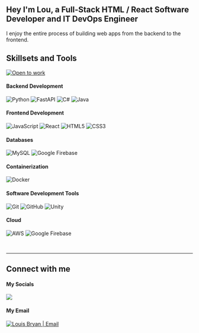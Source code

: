 <h2 align="left">
</div> Hey I'm Lou, a Full-Stack HTML / React Software Developer and IT DevOps Engineer 
</h2>


I enjoy the entire process of building web apps from the backend to the frontend. 

## Skillsets and Tools <div align="center">
 <a href="mailto:lbryan212@gmail.com">
   <img src="https://img.shields.io/badge/Open_to_work-FF0000?style=for-the-badge" alt="Open to work"/>
</a>

#### Backend Development
![Python](https://img.shields.io/badge/python-000000?style=for-the-badge&logo=python&logoColor=white)
![FastAPI](https://img.shields.io/badge/fastapi-000000?style=for-the-badge&logo=FASTAPI&logoColor=white)
![C#](https://img.shields.io/badge/c%23-000000?style=for-the-badge&logo=c-sharp&logoColor=white)
![Java](https://img.shields.io/badge/java-000000?style=for-the-badge&logo=FASTAPI&logoColor=white)

#### Frontend Development
![JavaScript](https://img.shields.io/badge/javascript-000000?style=for-the-badge&logo=javascript&logoColor=white)
![React](https://img.shields.io/badge/react-000000?style=for-the-badge&logo=react&logoColor=white)
![HTML5](https://img.shields.io/badge/html5-000000?style=for-the-badge&logo=html5&logoColor=white)
![CSS3](https://img.shields.io/badge/css3-000000?style=for-the-badge&logo=css3&logoColor=white)
#### Databases
![MySQL](https://img.shields.io/badge/MySQL-000000?style=for-the-badge&logo=mysql&logoColor=white)
![Google Firebase](https://img.shields.io/badge/Firebase-000000?style=for-the-badge&logo=firebase&logoColor=white)
#### Containerization
![Docker](https://img.shields.io/badge/docker-000000?style=for-the-badge&logo=docker&logoColor=white)
#### Software Development Tools 
![Git](https://img.shields.io/badge/git-000000?style=for-the-badge&logo=git&logoColor=white)
![GitHub](https://img.shields.io/badge/github-000000?style=for-the-badge&logo=github&logoColor=white)
![Unity](https://img.shields.io/badge/Unity-000000?style=for-the-badge&logo=unity&logoColor=white)
#### Cloud
![AWS](https://img.shields.io/badge/AWS-000000?style=for-the-badge&logo=amazon-aws&logoColor=white)
![Google Firebase](https://img.shields.io/badge/Firebase-000000?style=for-the-badge&logo=firebase&logoColor=white)


<br />

***
## Connect with me

#### My Socials

<a href="https://www.linkedin.com/in/lbryan212/">
 <img src="https://img.shields.io/badge/LinkedIn-000000?style=for-the-badge&logo=linkedin&logoColor=white" /> 
</a>


#### My Email 

<a href="mailto:lbryan212@gmail.com">
 <img src="https://img.shields.io/badge/Gmail-000000?style=for-the-badge&logo=gmail&logoColor=white" alt="Louis Bryan | Email"/>
</a>


<br />






